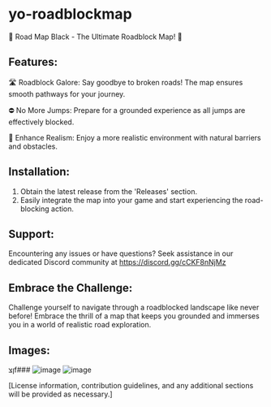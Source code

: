 # yo-roadblockmap
:construction: Road Map Black - The Ultimate Roadblock Map! :construction:

## Features:

:motorway: Roadblock Galore: Say goodbye to broken roads! The map ensures smooth pathways for your journey.

:no_entry: No More Jumps: Prepare for a grounded experience as all jumps are effectively blocked.

:construction: Enhance Realism: Enjoy a more realistic environment with natural barriers and obstacles.

## Installation:

1. Obtain the latest release from the 'Releases' section.
2. Easily integrate the map into your game and start experiencing the road-blocking action.

## Support:

Encountering any issues or have questions? Seek assistance in our dedicated Discord community at https://discord.gg/cCKF8nNjMz

## Embrace the Challenge:

Challenge yourself to navigate through a roadblocked landscape like never before! Embrace the thrill of a map that keeps you grounded and immerses you in a world of realistic road exploration.

## Images:
ןצf###
![image](https://github.com/Hyahav222/yo-roadblockmap/assets/141009736/5e833319-fe3d-4044-b9f2-b371400c2e67)
![image](https://github.com/Hyahav222/yo-roadblockmap/assets/141009736/3af96b9a-2d8c-4b5f-9705-75e9d9cc92a5)

[License information, contribution guidelines, and any additional sections will be provided as necessary.]
